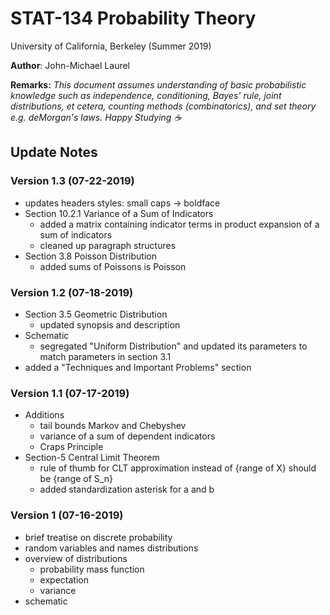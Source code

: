 # STAT-134 Probability Theory

University of California, Berkeley (Summer 2019)

**Author**: John-Michael Laurel

**Remarks:** *This document assumes understanding of basic probabilistic knowledge such as independence, conditioning, Bayes' rule, joint distributions, et cetera, counting methods (combinatorics), and set theory e.g. deMorgan's laws. Happy Studying :coffee:* 

## Update Notes

### Version 1.3 (07-22-2019)
- updates headers styles: small caps -> boldface
- Section 10.2.1 Variance of a Sum of Indicators
	- added a matrix containing indicator terms in product expansion of a sum of indicators
	- cleaned up paragraph structures
- Section 3.8 Poisson Distribution
	- added sums of Poissons is Poisson

### Version 1.2 (07-18-2019)
- Section 3.5 Geometric Distribution
	- updated synopsis and description
- Schematic
	- segregated "Uniform Distribution" and updated its parameters to match parameters in section 3.1
- added a "Techniques and Important Problems" section

### Version 1.1 (07-17-2019)
- Additions
	- tail bounds Markov and Chebyshev
	- variance of a sum of dependent indicators
	- Craps Principle
- Section-5 Central Limit Theorem
	- rule of thumb for CLT approximation instead of {range of X} should be {range of S_n}
	- added standardization asterisk for a and b

### Version 1 (07-16-2019)
- brief treatise on discrete probability
- random variables and names distributions
- overview of distributions
	- probability mass function
	- expectation
	- variance
- schematic
